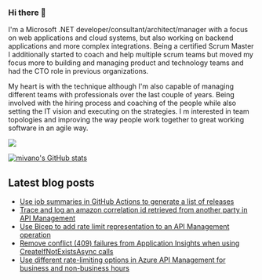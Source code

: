 ### Hi there 👋

I'm a Microsoft .NET developer/consultant/architect/manager with a focus on web applications and cloud systems, but also working on backend applications and more complex integrations. Being a certified Scrum Master I additionally started to coach and help multiple scrum teams but moved my focus more to building and managing product and technology teams and had the CTO role in previous organizations. 

My heart is with the technique although I'm also capable of managing different teams with professionals over the last couple of years. Being involved with the hiring process and coaching of the people while also setting the IT vision and executing on the strategies. I m interested in team topologies and improving the way people work together to great working software in an agile way.

<a href="https://www.twitter.com/mivano" target="_blank" rel="noreferrer"><img
src="https://img.shields.io/twitter/follow/mivano?logo=twitter&style=for-the-badge&color=0891b2&labelColor=1c1917"
/></a>

<a href="http://www.github.com/mivano"><img src="https://github-readme-stats.vercel.app/api?username=mivano&show_icons=true&hide=&count_private=true&title_color=0891b2&text_color=ffffff&icon_color=0891b2&bg_color=1c1917&hide_border=true&show_icons=true" alt="mivano's GitHub stats" /></a>

## Latest blog posts

<!--START_SECTION:feed-->
* [Use job summaries in GitHub Actions to generate a list of releases](https:&#x2F;&#x2F;www.mindbyte.nl&#x2F;2022&#x2F;08&#x2F;08&#x2F;use-job-summaries-in-github-actions-to-generate-a-list-of-releases.html)
* [Trace and log an amazon correlation id retrieved from another party in API Management](https:&#x2F;&#x2F;www.mindbyte.nl&#x2F;2022&#x2F;07&#x2F;16&#x2F;trace-and-log-an-amazon-correlation-id-retrieved-from-another-party-in-api-management.html)
* [Use Bicep to add rate limit representation to an API Management operation](https:&#x2F;&#x2F;www.mindbyte.nl&#x2F;2022&#x2F;07&#x2F;15&#x2F;use-bicep-to-add-rate-limit-representation-to-an-api-management-operation.html)
* [Remove conflict (409) failures from Application Insights when using CreateIfNotExistsAsync calls](https:&#x2F;&#x2F;www.mindbyte.nl&#x2F;2022&#x2F;07&#x2F;14&#x2F;remove-conflict-409-failures-from-application-insights-when-using-createifnotexistsasync-calls.html)
* [Use different rate-limiting options in Azure API Management for business and non-business hours](https:&#x2F;&#x2F;www.mindbyte.nl&#x2F;2022&#x2F;06&#x2F;18&#x2F;use-different-rate-limiting-options-in-azure-api-management-for-business-and-non-business-hours.html)
<!--END_SECTION:feed-->

<!--
**mivano/mivano** is a ✨ _special_ ✨ repository because its `README.md` (this file) appears on your GitHub profile.

Here are some ideas to get you started:

- 🔭 I’m currently working on ...
- 🌱 I’m currently learning ...
- 👯 I’m looking to collaborate on ...
- 🤔 I’m looking for help with ...
- 💬 Ask me about ...
- 📫 How to reach me: ...
- 😄 Pronouns: ...
- ⚡ Fun fact: ...
-->
